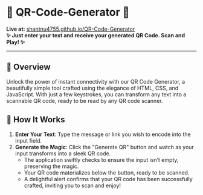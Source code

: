 # 🎉 QR-Code-Generator 🎉
**Live at:** [shantnu4755.github.io/QR-Code-Generator](https://shantnu4755.github.io/QR-Code-Generator)  
**✨ Just enter your text and receive your generated QR Code. Scan and Play! ✨**

***

## 🌟 Overview

Unlock the power of instant connectivity with our QR Code Generator, a beautifully simple tool crafted using the elegance of HTML, CSS, and JavaScript. With just a few keystrokes, you can transform any text into a scannable QR code, ready to be read by any QR code scanner.

## 🚀 How It Works

1. **Enter Your Text**: Type the message or link you wish to encode into the input field.
2. **Generate the Magic**: Click the "Generate QR" button and watch as your input transforms into a sleek QR code.
   - The application swiftly checks to ensure the input isn’t empty, preserving the magic.
   - Your QR code materializes below the button, ready to be scanned.
   - A delightful alert confirms that your QR code has been successfully crafted, inviting you to scan and enjoy!
